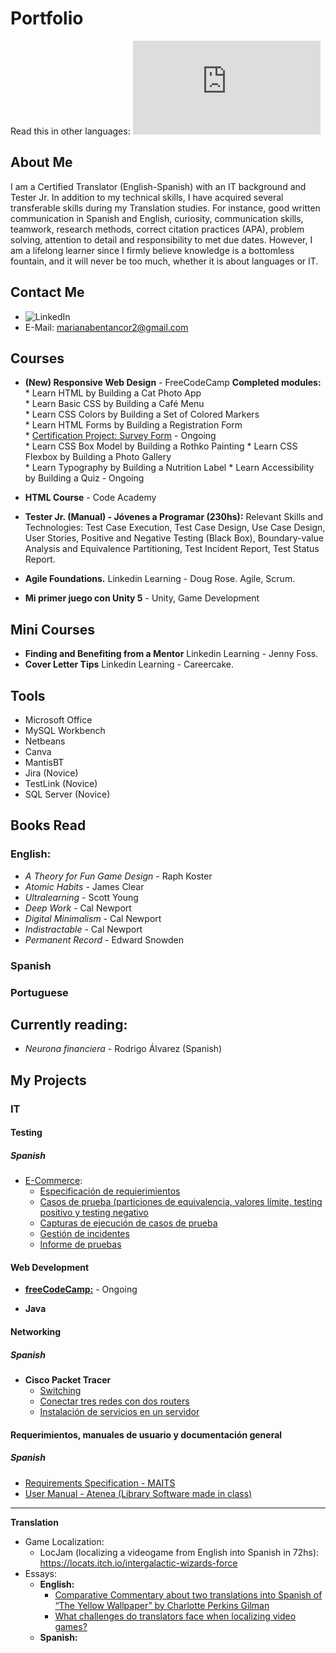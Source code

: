 
# Portfolio

Read this in other languages: ![Spanish](https://github.com/marianabv/Portfolio/blob/main/README_es.md)

## About Me
I am a Certified Translator (English-Spanish) with an IT background and Tester Jr. In addition to my technical skills, I have acquired several transferable skills during my Translation studies. For instance, good written communication in Spanish and English, curiosity, communication skills, teamwork, research methods, correct citation practices (APA),  problem solving, attention to detail and responsibility to met due dates. However, I am a lifelong learner since I firmly believe knowledge is a bottomless fountain, and it will never be too much, whether it is about languages or IT.

## Contact Me
* ![LinkedIn](https://www.linkedin.com/in/marianabentancorvero/)
* E-Mail: marianabentancor2@gmail.com

## Courses
* **(New) Responsive Web Design** - FreeCodeCamp
    **Completed modules:**
         * Learn HTML by Building a Cat Photo App        
         * Learn Basic CSS by Building a Café Menu  
         * Learn CSS Colors by Building a Set of Colored Markers     
         * Learn HTML Forms by Building a Registration Form       
         * [Certification Project: Survey Form](https://github.com/marianabv/FreeCodeCamp_SurveyForm) - Ongoing    
         * Learn CSS Box Model by Building a Rothko Painting
         * Learn CSS Flexbox by Building a Photo Gallery  
         * Learn Typography by Building a Nutrition Label
         * Learn Accessibility by Building a Quiz - Ongoing
         
* **HTML Course** - Code Academy  
* **Tester Jr. (Manual) - Jóvenes a Programar (230hs):** Relevant Skills and Technologies: Test Case Execution, Test Case Design, Use Case Design, User Stories, Positive and Negative Testing (Black Box), Boundary-value Analysis and Equivalence Partitioning, Test Incident Report, Test Status Report.
* **Agile Foundations.** Linkedin Learning - Doug Rose. Agile, Scrum.
* **Mi primer juego con Unity 5** - Unity, Game Development


## Mini Courses
* **Finding and Benefiting from a Mentor** Linkedin Learning - Jenny Foss. 
* **Cover Letter Tips** Linkedin Learning - Careercake.


## Tools
* Microsoft Office
* MySQL Workbench
* Netbeans
* Canva 
* MantisBT
* Jira (Novice)
* TestLink (Novice)
* SQL Server (Novice)


## Books Read
### English:
* _A Theory for Fun Game Design_ - Raph Koster 
* _Atomic Habits_ - James Clear
* _Ultralearning_ - Scott Young
* _Deep Work_ - Cal Newport
* _Digital Minimalism_ - Cal Newport
* _Indistractable_ - Cal Newport
* _Permanent Record_ - Edward Snowden

### Spanish
### Portuguese

## Currently reading:
* _Neurona financiera_ - Rodrigo Álvarez (Spanish)

## My Projects

### IT
#### Testing
##### Spanish
   * [E-Commerce](https://japceibal.github.io/e-mercado-TESTING/index.html):
      * [Especificación de requierimientos](https://drive.google.com/file/d/17RlS9YAlslo_ZJAYx8p7WkBLyyiF3QQx/view?usp=sharing)
      * [Casos de prueba (particiones de equivalencia, valores límite, testing positivo y testing negativo](https://docs.google.com/spreadsheets/d/1rUAnQsvaejTNp6m7eQDS_xmyJ6kvtDkM/edit?usp=sharing&ouid=109811958350959586399&rtpof=true&sd=true)
      * [Capturas de ejecución de casos de prueba](https://drive.google.com/file/d/1L6BGh1yYylYteb0RKBV48o9GCndZ6fHb/view?usp=sharing)
      * [Gestión de incidentes](https://docs.google.com/spreadsheets/d/1hwZnQoiJoMc1wEDRpCddNobdRENlpLsg/edit?usp=sharing&ouid=109811958350959586399&rtpof=true&sd=true)
      * [Informe de pruebas](https://drive.google.com/file/d/14UWB5y3OGLCPIUumbfUz0Ke2YkmDiw86/view?usp=sharing)
    
#### Web Development
   * [**freeCodeCamp:**](https://www.freecodecamp.org/learn/2022/responsive-web-design/build-a-survey-form-project/build-a-survey-form) - Ongoing

* **Java**

#### Networking
##### Spanish
   * **Cisco Packet Tracer**
      * [Switching](https://drive.google.com/file/d/1mGF-gNNYLyMHtOEPZb8lg8ztR8lHhBkE/view?usp=sharing)
      * [Conectar tres redes con dos routers](https://drive.google.com/file/d/16obhmaQ7Y5WC6jj-lgSuReglWdsZgzn8/view?usp=sharing)
      * [Instalación de servicios en un servidor](https://drive.google.com/file/d/1ELrEG1oFLjpfH0U3rqaJAMzkdH5sws0J/view?usp=sharing)
 
#### Requerimientos, manuales de usuario y documentación general
##### Spanish
 * [Requirements Specification - MAITS](https://drive.google.com/file/d/15AEu23vilcIVj97JIlSMTpSDF-J-Pfo3/view?usp=sharing)
 * [User Manual - Atenea (Library Software made in class)](https://drive.google.com/file/d/1vZj1VKs6Wffxs3QsB1zezJrT5GPIW18Y/view?usp=sharing)

<hr/>

**Translation**
   * Game Localization:
      * LocJam (localizing a videogame from English into Spanish in 72hs):  https://locats.itch.io/intergalactic-wizards-force
   * Essays:
      * **English:**
         * [Comparative Commentary about two translations into Spanish of “The Yellow Wallpaper” by Charlotte Perkins Gilman](https://drive.google.com/file/d/1a-rTQ58fKKEKuInxGyeFr2gqA2URt4ds/view?usp=sharing)
         * [What challenges do translators face when localizing video games?](https://drive.google.com/file/d/16ZWMhZLiQ-pEi1Z4d3n8j8RypP2kd08G/view?usp=sharing)
      *  **Spanish:**
      

